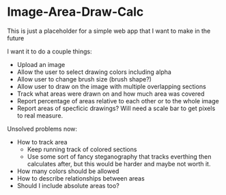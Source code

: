 # Image-Area-Draw-Calc
This is just a placeholder for a simple web app that I want to make in the future

I want it to do a couple things:

- Upload an image
- Allow the user to select drawing colors including alpha 
- Allow user to change brush size (brush shape?)
- Allow user to draw on the image with multiple overlapping sections
- Track what areas were drawn on and how much area was covered
- Report percentage of areas relative to each other or to the whole image
- Report areas of specficic drawings? Will need a scale bar to get pixels to real measure.

Unsolved problems now:
- How to track area
  - Keep running track of colored sections
  - Use some sort of fancy steganography that tracks everthing then calculates after, but this would be harder and maybe not worth it.
- How many colors should be allowed
- How to describe relationships between areas
- Should I include absolute areas too?
  
